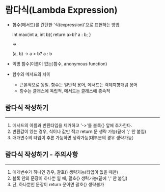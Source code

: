 람다식(Lambda Expression)
====================

* 함수(메서드)를 간단한 '식(expression)'으로 표현하는 방법


    int max(int a, int b){
        return a>b? a : b;
    }
    
    =>
    
    (a, b) -> a > b? a : b


* 익명 함수(이름이 없는)함수, anonymous function)
* 함수와 메서드의 차이
  * 근본적으로 동일. 함수는 일반적 용어, 메서드는 객체지향개념 용어
  * 함수는 클래스에 독립적, 메서드는 클래스에 종속적


람다식 작성하기
----------
*****

1. 메서드의 이름과 반환타입을 제거하고 '->'를 블록{} 앞에 추가한다.
2. 반환값이 있는 경우, 식이나 값만 적고 return 문 생략 가능(끝에 ';' 안 붙임)
3. 매개변수의 타입이 추론 가능하면 생략가능(대부분의 경우 생략가능)

람다식 작성하기 - 주의사항
---------
*****

1. 매개변수가 하나인 경우, 괄호() 생략가능(타입이 없을 때만)
2. 블록 안의 문장이 하나뿐 일 때, 괄호{} 생략가능(끝에 ';' 안 붙임)
3. 단, 하나뿐인 문장이 return 문이면 괄호{} 생략불가



  